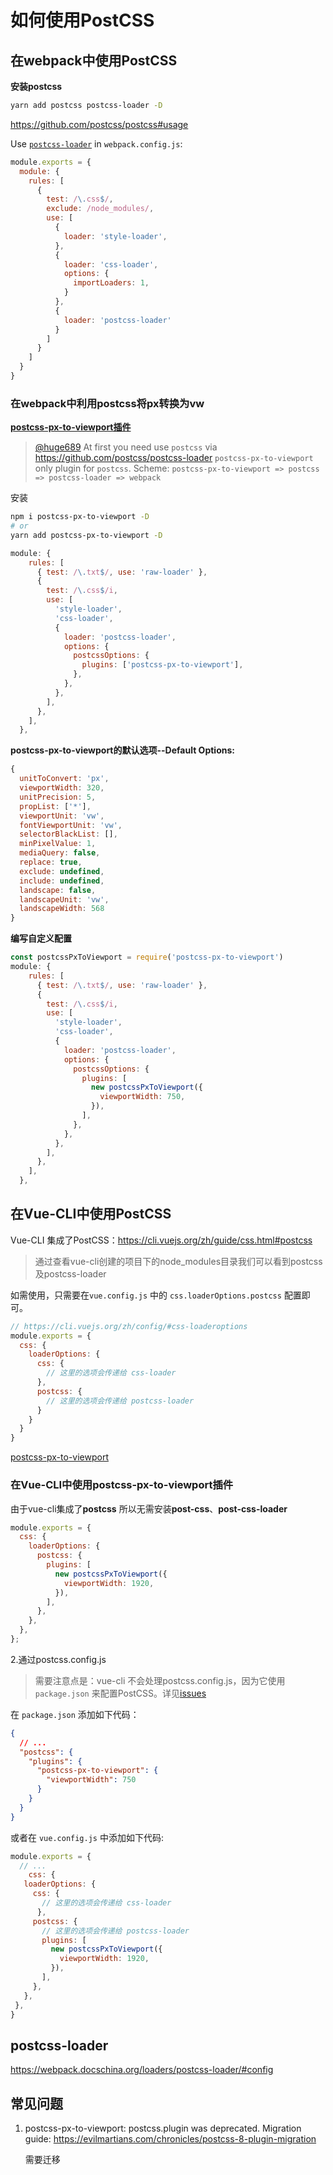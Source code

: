 # 如何使用PostCSS

## 在webpack中使用PostCSS

**安装postcss**

```sh
yarn add postcss postcss-loader -D
```



https://github.com/postcss/postcss#usage

Use [`postcss-loader`](https://github.com/postcss/postcss-loader) in `webpack.config.js`:

```js
module.exports = {
  module: {
    rules: [
      {
        test: /\.css$/,
        exclude: /node_modules/,
        use: [
          {
            loader: 'style-loader',
          },
          {
            loader: 'css-loader',
            options: {
              importLoaders: 1,
            }
          },
          {
            loader: 'postcss-loader'
          }
        ]
      }
    ]
  }
}
```

### 在webpack中利用postcss将px转换为vw

**[postcss-px-to-viewport插件](https://github.com/evrone/postcss-px-to-viewport)**

> [@huge689](https://github.com/huge689) At first you need use `postcss` via https://github.com/postcss/postcss-loader
> `postcss-px-to-viewport` only plugin for `postcss`.
> Scheme:
> `postcss-px-to-viewport => postcss => postcss-loader => webpack`

安装

```sh
npm i postcss-px-to-viewport -D
# or
yarn add postcss-px-to-viewport -D
```

```js
module: {
    rules: [
      { test: /\.txt$/, use: 'raw-loader' },
      {
        test: /\.css$/i,
        use: [
          'style-loader',
          'css-loader',
          {
            loader: 'postcss-loader',
            options: {
              postcssOptions: {
                plugins: ['postcss-px-to-viewport'],
              },
            },
          },
        ],
      },
    ],
  },
```

**postcss-px-to-viewport的默认选项--Default Options:**

```js
{
  unitToConvert: 'px',
  viewportWidth: 320,
  unitPrecision: 5,
  propList: ['*'],
  viewportUnit: 'vw',
  fontViewportUnit: 'vw',
  selectorBlackList: [],
  minPixelValue: 1,
  mediaQuery: false,
  replace: true,
  exclude: undefined,
  include: undefined,
  landscape: false,
  landscapeUnit: 'vw',
  landscapeWidth: 568
}
```

**编写自定义配置**

```js
const postcssPxToViewport = require('postcss-px-to-viewport')
module: {
    rules: [
      { test: /\.txt$/, use: 'raw-loader' },
      {
        test: /\.css$/i,
        use: [
          'style-loader',
          'css-loader',
          {
            loader: 'postcss-loader',
            options: {
              postcssOptions: {
                plugins: [
                  new postcssPxToViewport({
                    viewportWidth: 750,
                  }),
                ],
              },
            },
          },
        ],
      },
    ],
  },
```





## 在Vue-CLI中使用PostCSS

Vue-CLI 集成了PostCSS：https://cli.vuejs.org/zh/guide/css.html#postcss

> 通过查看vue-cli创建的项目下的node_modules目录我们可以看到postcss及postcss-loader

如需使用，只需要在`vue.config.js` 中的 `css.loaderOptions.postcss` 配置即可。

```js
// https://cli.vuejs.org/zh/config/#css-loaderoptions
module.exports = {
  css: {
    loaderOptions: {
      css: {
        // 这里的选项会传递给 css-loader
      },
      postcss: {
        // 这里的选项会传递给 postcss-loader
      }
    }
  }
}
```

[postcss-px-to-viewport](https://github.com/evrone/postcss-px-to-viewport)

### 在Vue-CLI中使用postcss-px-to-viewport插件

由于vue-cli集成了**postcss** 所以无需安装**post-css**、**post-css-loader**

```js
module.exports = {
  css: {
    loaderOptions: {
      postcss: {
        plugins: [
          new postcssPxToViewport({
            viewportWidth: 1920,
          }),
        ],
      },
    },
  },
};
```

2.通过postcss.config.js

> 需要注意点是：vue-cli 不会处理postcss.config.js，因为它使用 `package.json` 来配置PostCSS。详见[issues](https://github.com/vuejs/vue-cli/issues/852#issuecomment-387732065)

在 `package.json` 添加如下代码：

```json
{
  // ...
  "postcss": {
    "plugins": {
      "postcss-px-to-viewport": {
        "viewportWidth": 750
      }
    }
  }
}
```

或者在 `vue.config.js` 中添加如下代码:

```js
module.exports = {
  // ...
	css: {
   loaderOptions: {
     css: {
       // 这里的选项会传递给 css-loader
      },
     postcss: {
       // 这里的选项会传递给 postcss-loader
       plugins: [
         new postcssPxToViewport({
           viewportWidth: 1920,
         }),
       ],
     },
   },
 },
}
```







## postcss-loader

https://webpack.docschina.org/loaders/postcss-loader/#config





## 常见问题

1. postcss-px-to-viewport: postcss.plugin was deprecated. Migration guide:
   https://evilmartians.com/chronicles/postcss-8-plugin-migration

   需要迁移
